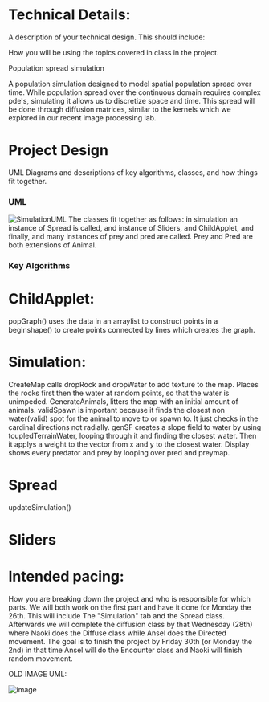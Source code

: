 
# Technical Details:


A description of your technical design. This should include: 
   
How you will be using the topics covered in class in the project.

Population spread simulation

A population simulation designed to model spatial population spread over time. While population spread over the continuous domain requires complex pde's, simulating it allows us to discretize space and time. This spread will be done through diffusion matrices, similar to the kernels which we explored in our recent image processing lab.

     
# Project Design

UML Diagrams and descriptions of key algorithms, classes, and how things fit together.

### UML
![SimulationUML](https://github.com/user-attachments/assets/08389b7a-fe8a-410b-9bf2-95f25230918f)
The classes fit together as follows:
in simulation an instance of Spread is called, and instance of Sliders, and ChildApplet, and finally, and many instances of prey and pred are called. Prey and Pred are both extensions of Animal.

### Key Algorithms
# ChildApplet:
 popGraph() uses the data in an arraylist to construct points in a beginshape() to create points connected by lines which creates the graph.

# Simulation:
 CreateMap calls dropRock and dropWater to add texture to the map. Places the rocks first then the water at random points, so that the water is unimpeded.
 GenerateAnimals, litters the map with an initial amount of animals.
 validSpawn is important because it finds the closest non water(valid) spot for the animal to move to or spawn to. It just checks in the cardinal directions not radially.
 genSF creates a slope field to water by using toupledTerrainWater, looping through it and finding the closest water. Then  it applys a weight to the vector from x and y to the closest water.
 Display shows every predator and prey by looping over pred and preymap.

# Spread
updateSimulation()
# Sliders
 

# Intended pacing:

How you are breaking down the project and who is responsible for which parts.
We will both work on the first part and have it done for Monday the 26th. This will include The "Simulation" tab and the Spread class.
Afterwards we will complete the diffusion class by that Wednesday (28th) where Naoki does the Diffuse class while Ansel does the Directed movement. The goal is to finish the project by Friday 30th (or Monday the 2nd) in that time Ansel will do the Encounter class and Naoki will finish random movement.


OLD IMAGE UML:

![image](https://github.com/user-attachments/assets/4c3eaa3f-4bc6-4551-894d-dd6eb74bf814)

